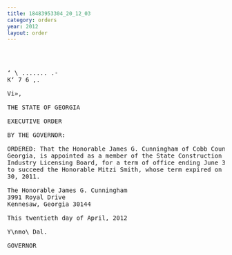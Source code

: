 ```yaml
---
title: 18483953304_20_12_03
category: orders
year: 2012
layout: order
---
```


<pre>  
  

‘ \ ....... .-
K‘ 7 6 ,.

Vi»,

THE STATE OF GEORGIA

EXECUTIVE ORDER

BY THE GOVERNOR:

ORDERED: That the Honorable James G. Cunningham of Cobb County,
Georgia, is appointed as a member of the State Construction
Industry Licensing Board, for a term of office ending June 30, 2015
to succeed the Honorable Mitzi Smith, whose term expired on June
30, 2011.

The Honorable James G. Cunningham
3991 Royal Drive
Kennesaw, Georgia 30144

This twentieth day of April, 2012

Y\nmo\ Dal.

GOVERNOR

</pre>
